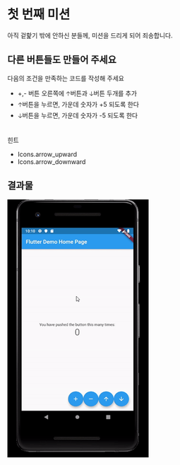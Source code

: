 # 첫 번째 미션
아직 겉핥기 밖에 안하신 분들께, 미션을 드리게 되어 죄송합니다.  

## 다른 버튼들도 만들어 주세요
다음의 조건을 만족하는 코드를 작성해 주세요
- +,- 버튼 오른쪽에 🡡버튼과 🡣버튼 두개를 추가
- 🡡버튼을 누르면, 가운데 숫자가 +5 되도록 한다
- 🡣버튼을 누르면, 가운데 숫자가 -5 되도록 한다

&nbsp;  
힌트
- Icons.arrow_upward
- Icons.arrow_downward

## 결과물
![first-mission](images/first-mission.gif)